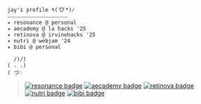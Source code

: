 ```
jay's profile ٩(ˊᗜˋ*)ﾉ 
⎯⎯⎯⎯⎯⎯⎯⎯⎯⎯⎯⎯⎯⎯⎯⎯⎯⎯⎯⎯⎯⎯⎯
✦ resonance @ personal
✦ aecademy @ la hacks '25
✦ retinova @ irvinehacks '25
✦ nutri @ webjam '24
✦ bibi @ personal

  /)/)
( . .)
( づ♡
```
> [![resonance badge](https://img.shields.io/badge/personal-resonance-C0CFB2?labelColor=f1ebe1)](https://github.com/jayc-10/resonance) [![aecademy badge](https://img.shields.io/badge/lahacks-aecademy-C0CFB2?labelColor=f1ebe1)](https://github.com/NoNathan17/aecademy) [![retinova badge](https://img.shields.io/badge/irvinehacks-retinova-C0CFB2?labelColor=f1ebe1)](https://github.com/baller7215/retinova) [![nutri badge](https://img.shields.io/badge/webjam-nutri-C0CFB2?labelColor=f1ebe1)](https://github.com/NoNathan17/nutri) [![bibi badge](https://img.shields.io/badge/personal-bibi-C0CFB2?labelColor=f1ebe1)](https://github.com/jayc-10/bibi)
